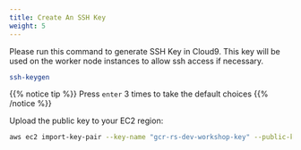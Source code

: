 ```yaml
---
title: Create An SSH Key
weight: 5
---
```


Please run this command to generate SSH Key in Cloud9. This key will be used on the worker node instances to allow ssh access if necessary.

```sh
ssh-keygen
```

{{% notice tip %}}
Press `enter` 3 times to take the default choices
{{% /notice %}}

Upload the public key to your EC2 region:

```sh
aws ec2 import-key-pair --key-name "gcr-rs-dev-workshop-key" --public-key-material file://~/.ssh/id_rsa.pub
```